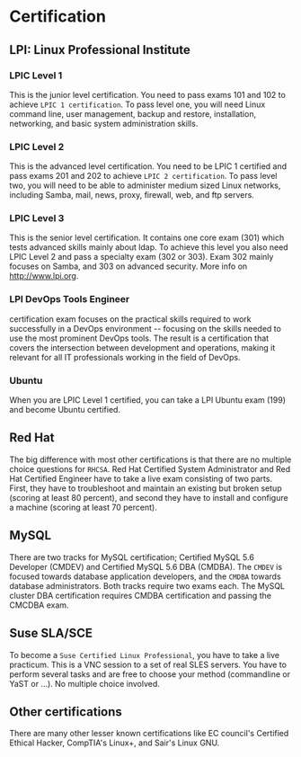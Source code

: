 # Certification

## LPI: Linux Professional Institute

### LPIC Level 1

This is the junior level certification. You need to pass exams 101 and
102 to achieve `LPIC 1 certification`. To pass level one,
you will need Linux command line, user management, backup and restore,
installation, networking, and basic system administration skills.

### LPIC Level 2

This is the advanced level certification. You need to be LPIC 1
certified and pass exams 201 and 202 to achieve
`LPIC 2 certification`. To pass level two, you will need
to be able to administer medium sized Linux networks, including Samba,
mail, news, proxy, firewall, web, and ftp servers.

### LPIC Level 3

This is the senior level certification. It contains one core exam (301)
which tests advanced skills mainly about ldap. To achieve this level you
also need LPIC Level 2 and pass a specialty exam (302 or 303). Exam 302
mainly focuses on Samba, and 303 on advanced security. More info on
http://www.lpi.org.

### LPI DevOps Tools Engineer

certification exam focuses on the practical skills required to work
successfully in a DevOps environment \-- focusing on the skills needed
to use the most prominent DevOps tools. The result is a certification
that covers the intersection between development and operations, making
it relevant for all IT professionals working in the field of DevOps.

### Ubuntu

When you are LPIC Level 1 certified, you can take a LPI Ubuntu exam
(199) and become Ubuntu certified.

## Red Hat

The big difference with most other certifications is that there are no
multiple choice questions for `RHCSA`. Red Hat Certified
System Administrator and Red Hat Certified Engineer have to take a live
exam consisting of two parts. First, they have to troubleshoot and
maintain an existing but broken setup (scoring at least 80 percent), and
second they have to install and configure a machine (scoring at least 70
percent).

## MySQL

There are two tracks for MySQL certification; Certified MySQL 5.6
Developer (CMDEV) and Certified MySQL 5.6 DBA (CMDBA). The
`CMDEV` is focused towards database application
developers, and the `CMDBA` towards database
administrators. Both tracks require two exams each. The MySQL cluster
DBA certification requires CMDBA certification and passing the CMCDBA
exam.

## Suse SLA/SCE

To become a `Suse Certified Linux Professional`, you have
to take a live practicum. This is a VNC session to a set of real SLES
servers. You have to perform several tasks and are free to choose your
method (commandline or YaST or \...). No multiple choice involved.

## Other certifications

There are many other lesser known certifications like EC council\'s
Certified Ethical Hacker, CompTIA\'s Linux+, and Sair\'s Linux GNU.
